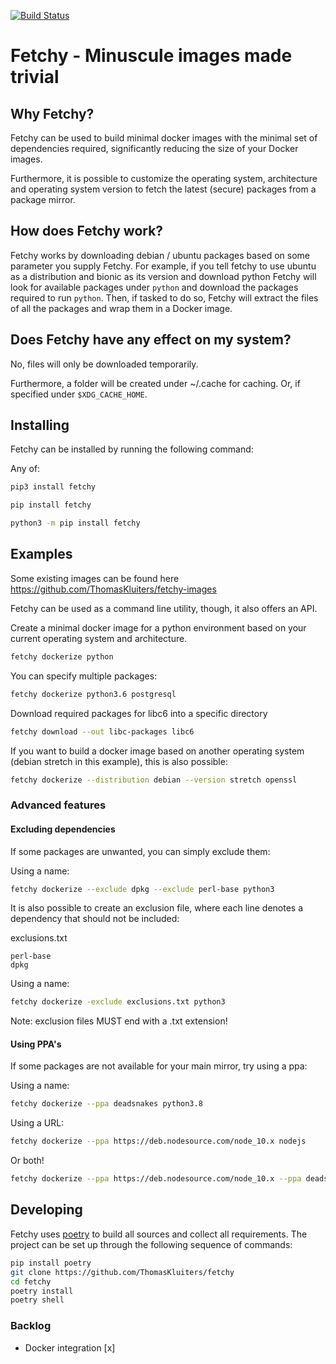 [![Build Status](https://dev.azure.com/thomaskluiters0922/thomaskluiters/_apis/build/status/ThomasKluiters.fetchy?branchName=master)](https://dev.azure.com/thomaskluiters0922/thomaskluiters/_build/latest?definitionId=1&branchName=master)

# Fetchy - Minuscule images made trivial
  
## Why Fetchy?

Fetchy can be used to build minimal docker images with the minimal set
of dependencies required, significantly reducing the size of your Docker
images.

Furthermore, it is possible to customize the operating system,
architecture and operating system version to fetch the latest (secure)
packages from a package mirror.

## How does Fetchy work?

Fetchy works by downloading debian / ubuntu packages based on some
parameter you supply Fetchy. For example, if you tell fetchy to use
ubuntu as a distribution and bionic as its version and download python
Fetchy will look for available packages under `python` and download the
packages required to run `python`. Then, if tasked to do so, Fetchy will
extract the files of all the packages and wrap them in a Docker image.

## Does Fetchy have any effect on my system?

No, files will only be downloaded temporarily.

Furthermore, a folder will be created under ~/.cache for caching.
Or, if specified under `$XDG_CACHE_HOME`.

## Installing

Fetchy can be installed by running the following command:

Any of:

```bash
pip3 install fetchy
```
```bash
pip install fetchy
```
```bash
python3 -m pip install fetchy
```

## Examples

Some existing images can be found here https://github.com/ThomasKluiters/fetchy-images 

Fetchy can be used as a command line utility, though, it
also offers an API.

Create a minimal docker image for a python environment based
on your current operating system and architecture.

```bash
fetchy dockerize python
```

You can specify multiple packages:

```bash
fetchy dockerize python3.6 postgresql
```

Download required packages for libc6 into a specific directory

```bash
fetchy download --out libc-packages libc6
```

If you want to build a docker image based on another operating
system (debian stretch in this example), this is also possible:

```bash
fetchy dockerize --distribution debian --version stretch openssl
```

### Advanced features

#### Excluding dependencies

If some packages are unwanted, you can simply exclude them:

Using a name:
```bash
fetchy dockerize --exclude dpkg --exclude perl-base python3
```

It is also possible to create an exclusion file, where each line
denotes a dependency that should not be included:


exclusions.txt
```
perl-base
dpkg
```

Using a name:
```bash
fetchy dockerize -exclude exclusions.txt python3
```

Note: exclusion files MUST end with a .txt extension!

#### Using PPA's

If some packages are not available for your main mirror, try using a ppa:

Using a name:
```bash
fetchy dockerize --ppa deadsnakes python3.8
```

Using a URL:
```bash
fetchy dockerize --ppa https://deb.nodesource.com/node_10.x nodejs
```

Or both!
```bash
fetchy dockerize --ppa https://deb.nodesource.com/node_10.x --ppa deadsnakes python3.8 nodejs
```

## Developing

Fetchy uses [poetry](https://github.com/sdispater/poetry) to build all sources and collect all requirements. 
The project can be set up through the following sequence of commands:

```bash
pip install poetry
git clone https://github.com/ThomasKluiters/fetchy
cd fetchy
poetry install
poetry shell
```

### Backlog

- Docker integration [x]
